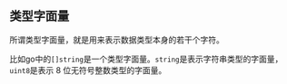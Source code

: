 ## 类型字面量

所谓类型字面量，就是用来表示数据类型本身的若干个字符。

比如go中的`[]string`是一个类型字面量。`string`是表示字符串类型的字面量，`uint8`是表示 8 位无符号整数类型的字面量。